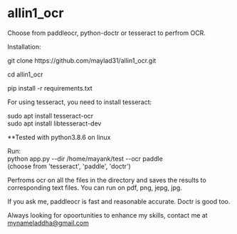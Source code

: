 # allin1_ocr
Choose from paddleocr, python-doctr or tesseract to perfrom OCR.

Installation:</br>

git clone https://<i></i>github.com/maylad31/allin1_ocr.git </br>

cd allin1_ocr</br>

pip install -r requirements.txt

For using tesseract, you need to install tesseract:

sudo apt install tesseract-ocr</br>
sudo apt install libtesseract-dev</br>

**Tested with python3.8.6 on linux


Run:</br>
python app.py --dir /home/mayank/test --ocr paddle </br>   (choose from 'tesseract', 'paddle', 'doctr') </br>

Perfroms ocr on all the files in the directory and saves the results to corresponding text files. You can run on pdf, png, jepg, jpg.

If you ask me, paddleocr is fast and reasonable accurate. Doctr is good too.

Always looking for opoortunities to enhance my skills, contact me at mynameladdha@gmail.com







